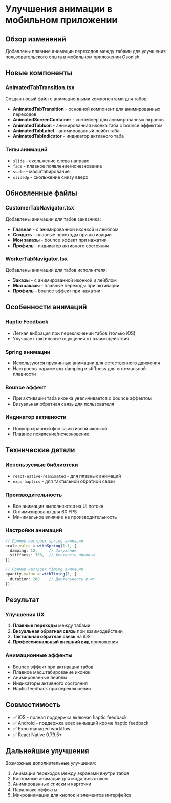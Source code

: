# Улучшения анимации в мобильном приложении

## Обзор изменений

Добавлены плавные анимации переходов между табами для улучшения пользовательского опыта в мобильном приложении Osonish.

## Новые компоненты

### AnimatedTabTransition.tsx

Создан новый файл с анимационными компонентами для табов:

- **AnimatedTabTransition** - основной компонент для анимированных переходов
- **AnimatedScreenContainer** - контейнер для анимированных экранов
- **AnimatedTabIcon** - анимированная иконка таба с bounce эффектом
- **AnimatedTabLabel** - анимированный лейбл таба
- **AnimatedTabIndicator** - индикатор активного таба

### Типы анимаций

- `slide` - скольжение слева направо
- `fade` - плавное появление/исчезновение
- `scale` - масштабирование
- `slideUp` - скольжение снизу вверх

## Обновленные файлы

### CustomerTabNavigator.tsx

Добавлены анимации для табов заказчика:
- **Главная** - с анимированной иконкой и лейблом
- **Создать** - плавные переходы при активации
- **Мои заказы** - bounce эффект при нажатии
- **Профиль** - индикатор активного состояния

### WorkerTabNavigator.tsx

Добавлены анимации для табов исполнителя:
- **Заказы** - с анимированной иконкой и лейблом
- **Мои заказы** - плавные переходы при активации
- **Профиль** - bounce эффект при нажатии

## Особенности анимаций

### Haptic Feedback
- Легкая вибрация при переключении табов (только iOS)
- Улучшает тактильные ощущения от взаимодействия

### Spring анимации
- Используются пружинные анимации для естественного движения
- Настроены параметры damping и stiffness для оптимальной плавности

### Bounce эффект
- При активации таба иконка увеличивается с bounce эффектом
- Визуальная обратная связь для пользователя

### Индикатор активности
- Полупрозрачный фон за активной иконкой
- Плавное появление/исчезновение

## Технические детали

### Используемые библиотеки
- `react-native-reanimated` - для плавных анимаций
- `expo-haptics` - для тактильной обратной связи

### Производительность
- Все анимации выполняются на UI потоке
- Оптимизированы для 60 FPS
- Минимальное влияние на производительность

### Настройки анимаций

```typescript
// Пример настроек spring анимации
scale.value = withSpring(1.1, {
  damping: 12,     // Затухание
  stiffness: 300,  // Жесткость пружины
});

// Пример настроек timing анимации
opacity.value = withTiming(1, { 
  duration: 200    // Длительность в мс
});
```

## Результат

### Улучшения UX
1. **Плавные переходы** между табами
2. **Визуальная обратная связь** при взаимодействии
3. **Тактильная обратная связь** на iOS
4. **Профессиональный внешний вид** приложения

### Анимационные эффекты
- Bounce эффект при активации табов
- Плавное масштабирование иконок
- Анимированные лейблы
- Индикаторы активного состояния
- Haptic feedback при переключении

## Совместимость

- ✅ iOS - полная поддержка включая haptic feedback
- ✅ Android - поддержка всех анимаций кроме haptic feedback
- ✅ Expo managed workflow
- ✅ React Native 0.79.5+

## Дальнейшие улучшения

Возможные дополнительные улучшения:
1. Анимации переходов между экранами внутри табов
2. Кастомные анимации для модальных окон
3. Анимированные списки и карточки
4. Параллакс эффекты
5. Микроанимации для кнопок и элементов интерфейса

